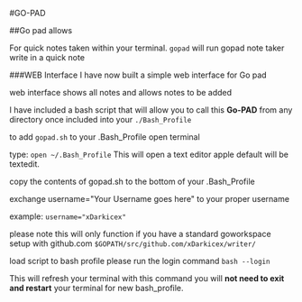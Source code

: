 #GO-PAD

##Go pad allows 

For quick notes taken within your terminal.
`gopad` 
will run gopad note taker write in a quick note

###WEB Interface I have now built a simple web interface for Go pad

web interface shows all notes and allows notes to be added

I have included a bash script that will allow you to call this **Go-PAD** from any directory once included into your `./Bash_Profile`

to add `gopad.sh` to your .Bash_Profile open terminal 

type:
`open ~/.Bash_Profile`
This will open a text editor apple default will be textedit.

copy the contents of gopad.sh to the bottom of your .Bash_Profile

exchange username="Your Username goes here" to your proper username 

example: 
`username="xDarkicex"`

please note this will only function if you have a standard goworkspace setup with github.com
`$GOPATH/src/github.com/xDarkicex/writer/`

load script to bash profile please run the login command
`bash --login`

This will refresh your terminal with this command you will **not need to exit and restart** your terminal for new bash_profile.